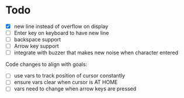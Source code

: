 # Todo
- [x] new line instead of overflow on display
- [ ] Enter key on keyboard to have new line
- [ ] backspace support
- [ ] Arrow key support
- [ ] integrate with buzzer that makes new noise when character entered

Code changes to align with goals:
- [ ] use vars to track position of cursor constantly
- [ ] ensure vars clear when cursor is AT HOME
- [ ] vars need to change when arrow keys are pressed